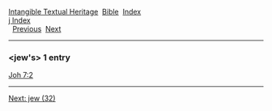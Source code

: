 [Intangible Textual Heritage](../../index)  [Bible](../index) 
[Index](index)   
[j Index](_j_)  
  [Previous](c06240)  [Next](c06242) 

------------------------------------------------------------------------

### &lt;jew's&gt; 1 entry

[Joh 7:2](../kjv/joh007.htm#002)  

------------------------------------------------------------------------

[Next: jew (32)](c06242)
